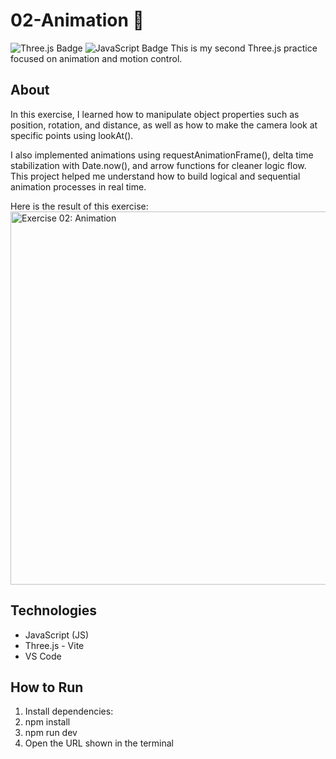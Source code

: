 # 02-Animation 🎥

![Three.js Badge](https://img.shields.io/badge/Three.js-v0.152-blue) ![JavaScript Badge](https://img.shields.io/badge/JavaScript-ES6-yellow)
This is my second Three.js practice focused on animation and motion control.

## About
In this exercise, I learned how to manipulate object properties such as position, rotation, and distance, as well as how to make the camera look at specific points using lookAt().

I also implemented animations using requestAnimationFrame(), delta time stabilization with Date.now(), and arrow functions for cleaner logic flow.
This project helped me understand how to build logical and sequential animation processes in real time.

Here is the result of this exercise:
<img src="02-Animation/Animation.gif" alt="Exercise 02: Animation" width="799" height="597">

## Technologies 
- JavaScript (JS)
- Three.js - Vite
- VS Code

## How to Run 
1. Install dependencies:
2. npm install
3. npm run dev
4. Open the URL shown in the terminal
